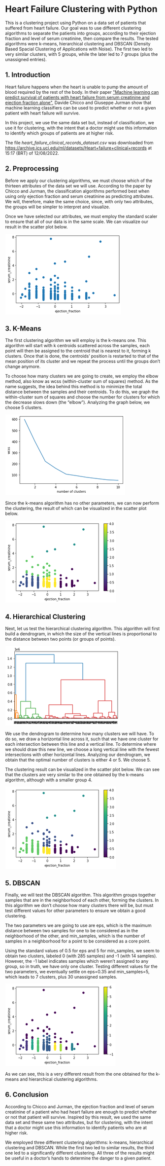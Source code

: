# Heart Failure Clustering with Python

This is a clustering project using Python on a data set of patients that suffered from heart failure. Our goal was to use different clustering algorithms to separate the patients into groups, according to their ejection fraction and level of serum creatinine, then compare the results. The tested algorithms were k-means, hierarchical clustering and DBSCAN (Density Based Spacial Clustering of Applications with Noise). The first two led to very similar clusters, with 5 groups, while the later led to 7 groups (plus the unassigned entries).

## 1. Introduction

Heart failure happens when the heart is unable to pump the amount of blood required by the rest of the body. In their paper ["Machine learning can predict survival of patients with heart failure from serum creatinine and ejection fraction alone"](https://bmcmedinformdecismak.biomedcentral.com/articles/10.1186/s12911-020-1023-5), Davide Chicco and Giuseppe Jurman show that machine learning classifiers can be used to predict whether or not a given patient with heart failure will survive. 

In this project, we use the same data set but, instead of classification, we use it for clustering, with the intent that a doctor might use this information to identify which groups of patients are at higher risk.

The file *heart_failure_clinical_records_dataset.csv* was downloaded from https://archive.ics.uci.edu/ml/datasets/Heart+failure+clinical+records at 15:17 (BRT) of 12/08/2022.

## 2. Preprocessing

Before we apply our clustering algorithms, we must choose which of the thirteen attributes of the data set we will use. According to the paper by Chicco and Jurman, the classification algorithms performed best when using only ejection fraction and serum creatinine as predicting attributes. We will, therefore, make the same choice, since, with only two attributes, the groups will be simpler to interpret and visualize.

Once we have selected our attributes, we must employ the standard scaler to ensure that all of our data is in the same scale. We can visualize our result in the scatter plot below.

![Scatter plot of the data](heart_scatter.png)

## 3. K-Means

The first clustering algorithm we will employ is the k-means one. This algorithm will start with k centroids scattered across the samples, each point will then be assigned to the centroid that is nearest to it, forming k clusters. Once that is done, the centroids’ position is restarted to that of the mean position of its cluster and we repeat the process until the groups don’t change anymore.

To choose how many clusters we are going to create, we employ the elbow method, also know as wcss (within-cluster sum of squares) method. As the name suggests, the idea behind this method is to minimize the total distance between the samples and their centroids. To do this, we graph the within-cluster sum of squares and choose the number for clusters for which the decrease slows down (the “elbow”). Analyzing the graph below, we choose 5 clusters.

![Graph of the wcss](heart_wcss.png)

Since the k-means algorithm has no other parameters, we can now perform the clustering, the result of which can be visualized in the scatter plot below.

![k-means clustering](heart_kmeans.png)

## 4. Hierarchical Clustering

Next, let us test the hierarchical clustering algorithm. This algorithm will first build a dendrogram, in which the size of the vertical lines is proportional to the distance between two points (or groups of points).

![Dendrogram](heart_dendro.png)

We use the dendrogram to determine how many clusters we will have. To do so, we draw a horizontal line across it, such that we have one cluster for each intersection between this line and a vertical line. To determine where we should draw this new line, we choose a long vertical line with the fewest intersections with other horizontal lines. Analyzing our dendrogram, we obtain that the optimal number of clusters is either 4 or 5. We choose 5.

The clustering result can be visualized in the scatter plot below. We can see that the clusters are very similar to the one obtained by the k-means algorithm, although with a smaller group 4.

![Hierarchical clustering](heart_hc.png)

## 5. DBSCAN

Finally, we will test the DBSCAN algorithm. This algorithm groups together samples that are in the neighborhood of each other, forming the clusters. In this algorithm we don’t choose how many clusters there will be, but must test different values for other parameters to ensure we obtain a good clustering.

The two parameters we are going to use are eps, which is the maximum distance between two samples for one to be considered as in the neighborhood of the other, and min_samples, which is the number of samples in a neighborhood for a point to be considered as a core point.

Using the standard values of 0.5 for eps and 5 for min_samples, we seem to obtain two clusters, labeled 0 (with 285 samples) and -1 (with 14 samples). However, the -1 label indicates samples which weren’t assigned to any group, so in truth, we have only one cluster. Testing different values for the two parameters, we eventually settle on eps=0.35 and min_samples=5, which leads to 7 clusters, plus 30 unassigned samples.

![DBSCAN](heart_dbscan.png)

As we can see, this is a very different result from the one obtained for the k-means and hierarchical clustering algorithms.

## 6. Conclusion

According to Chicco and Jurman, the ejection fraction and level of serum creatinine of a patient who had heart failure are enough to predict whether or not that patient will survive. Inspired by this result, we used the same data set and these same two attributes, but for clustering, with the intent that a doctor might use this information to identify patients who are at higher risk.

We employed three different clustering algorithms: k-means, hierarchical clustering and DBSCAN. While the first two led to similar results, the third one led to a significantly different clustering. All three of the results might be useful in a doctor’s hands to determine the danger to a given patient.
